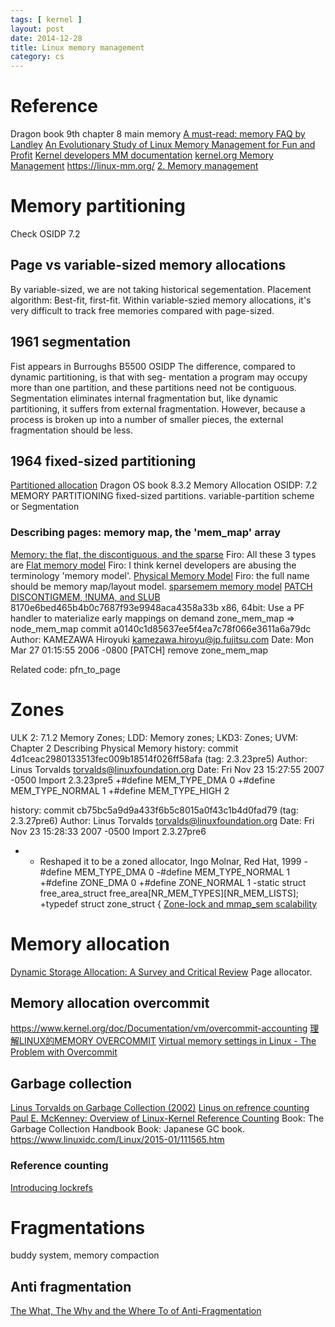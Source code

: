 ```yaml
---
tags: [ kernel ]
layout: post
date: 2014-12-28
title: Linux memory management
category: cs
---
```


# Reference
Dragon book 9th chapter 8 main memory
[A must-read: memory FAQ by Landley](https://landley.net/writing/memory-faq.txt)
[An Evolutionary Study of Linux Memory Management for Fun and Profit](https://www.usenix.org/system/files/conference/atc16/atc16_paper-huang.pdf)
[Kernel developers MM documentation](https://www.kernel.org/doc/html/v4.18/vm/index.html)
[kernel.org Memory Management](https://www.kernel.org/doc/html/latest/admin-guide/mm/index.html)
https://linux-mm.org/
[2. Memory management](http://bitsavers.trailing-edge.com/pdf/sun/sunos/1.1/800-1108-01E_System_Interface_Manual_for_the_Sun_Workstation_Jan84.pdf)

# Memory partitioning
Check OSIDP 7.2
## Page vs variable-sized memory allocations
By variable-sized, we are not taking historical segementation.
Placement algorithm: Best-fit, first-fit. Within variable-szied memory allocations, it's very difficult to track free memories compared with page-sized.

## 1961 segmentation
Fist appears in Burroughs B5500
OSIDP
The difference, compared to dynamic partitioning, is that with seg-
mentation a program may occupy more than one partition, and these partitions
need not be contiguous. Segmentation eliminates internal fragmentation but, like
dynamic partitioning, it suffers from external fragmentation. However, because a
process is broken up into a number of smaller pieces, the external fragmentation
should be less.

## 1964 fixed-sized partitioning
[Partitioned allocation](https://en.wikipedia.org/wiki/Memory_management_(operating_systems)#Partitioned_allocation)
Dragon OS book 8.3.2 Memory Allocation
OSIDP: 7.2 MEMORY PARTITIONING
fixed-sized partitions.
variable-partition scheme or Segmentation
### Describing pages: memory map, the 'mem_map' array
[Memory: the flat, the discontiguous, and the sparse](https://lwn.net/Articles/789304/)
Firo: All these 3 types are [Flat memory model](https://en.wikipedia.org/wiki/Flat_memory_model)
Firo: I think kernel developers are abusing the terminology 'memory model'. [Physical Memory Model](https://www.kernel.org/doc/html/latest/vm/memory-model.html)
Firo: the full name should be memory map/layout model.
[sparsemem memory model](https://lwn.net/Articles/134804/) [PATCH](https://git.kernel.org/pub/scm/linux/kernel/git/torvalds/linux.git/commit/?id=d41dee369bff3b9dcb6328d4d822926c28cc2594)
[DISCONTIGMEM, !NUMA, and SLUB](https://lwn.net/Articles/439472/)
8170e6bed465b4b0c7687f93e9948aca4358a33b x86, 64bit: Use a PF handler to materialize early mappings on demand
zone_mem_map => node_mem_map
commit a0140c1d85637ee5f4ea7c78f066e3611a6a79dc
Author: KAMEZAWA Hiroyuki <kamezawa.hiroyu@jp.fujitsu.com>
Date:   Mon Mar 27 01:15:55 2006 -0800
    [PATCH] remove zone_mem_map

Related code: pfn_to_page
# Zones
ULK 2: 7.1.2 Memory Zones; LDD: Memory zones; LKD3: Zones; UVM: Chapter 2  Describing Physical Memory
history: commit 4d1ceac2980133513fec009b18514f026ff58afa (tag: 2.3.23pre5)
Author: Linus Torvalds <torvalds@linuxfoundation.org>
Date:   Fri Nov 23 15:27:55 2007 -0500
    Import 2.3.23pre5
+#define MEM_TYPE_DMA           0
+#define MEM_TYPE_NORMAL                1
+#define MEM_TYPE_HIGH          2

history: commit cb75bc5a9d9a433f6b5c8015a0f43c1b4d0fad79 (tag: 2.3.27pre6)
Author: Linus Torvalds <torvalds@linuxfoundation.org>
Date:   Fri Nov 23 15:28:33 2007 -0500
    Import 2.3.27pre6
+ *  Reshaped it to be a zoned allocator, Ingo Molnar, Red Hat, 1999
-#define MEM_TYPE_DMA           0
-#define MEM_TYPE_NORMAL                1
+#define ZONE_DMA               0
+#define ZONE_NORMAL            1
-static struct free_area_struct free_area[NR_MEM_TYPES][NR_MEM_LISTS];
+typedef struct zone_struct {
[Zone-lock and mmap_sem scalability](https://lwn.net/Articles/753269/)

# Memory allocation
[Dynamic Storage Allocation: A Survey and Critical Review](https://compas.cs.stonybrook.edu/~nhonarmand/courses/sp17/cse506/papers/dsa.pdf)
Page allocator.

## Memory allocation overcommit
https://www.kernel.org/doc/Documentation/vm/overcommit-accounting
[理解LINUX的MEMORY OVERCOMMIT](http://linuxperf.com/?p=102)
[Virtual memory settings in Linux - The Problem with Overcommit](http://engineering.pivotal.io/post/virtual_memory_settings_in_linux_-_the_problem_with_overcommit/)

## Garbage collection
[Linus Torvalds on Garbage Collection (2002)](https://news.ycombinator.com/item?id=2473932)
[Linus on refrence counting](https://yarchive.net/comp/linux/reference_counting.html)
[Paul E. McKenney: Overview of Linux-Kernel Reference Counting](http://citeseerx.ist.psu.edu/viewdoc/download?doi=10.1.1.145.3800&rep=rep1&type=pdf)
Book: The Garbage Collection Handbook
Book: Japanese GC book.
https://www.linuxidc.com/Linux/2015-01/111565.htm
### Reference counting
[Introducing lockrefs](https://lwn.net/Articles/565734/)

# Fragmentations
buddy system, memory compaction

## Anti fragmentation
[The What, The Why and the Where To of Anti-Fragmentation](https://www.kernel.org/doc/ols/2006/ols2006v1-pages-369-384.pdf)

